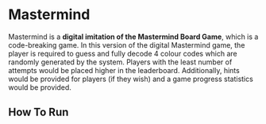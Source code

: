 # Mastermind

Mastermind is a **digital imitation of the Mastermind Board Game**, which is a code-breaking game. In this version of the digital Mastermind game, the player is required to guess and fully decode 4 colour codes which are randomly generated by the system. Players with the least number of attempts would be placed higher in the leaderboard. Additionally, hints would be provided for players (if they wish) and a game progress statistics would be provided.

## How To Run
